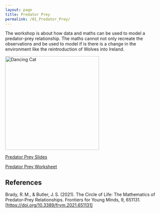 ```yaml
---
layout: page
title: Predator Prey
permalink: /01_Predator_Prey/
---
```



The workshop is about how data and
maths can be used to model a
predator-prey relationship. The maths
cannot not only recreate the observations
and be used to model if is there is a change
in the environment like the reintroduction of
Wolves into Ireland.


<img src="Maths_in_the_Wild_Predator_Prey.gif" alt="Dancing Cat" width="300"/>


[Predator Prey Slides](Maths_in_the_Wild_Predator_Prey.pptx)

[Predator Prey Worksheet](Maths_in_the_Wild_Predator_Prey_Worksheet.pdf)


## References

Brady, R. M., & Butler, J. S. (2021). The Circle of Life: The Mathematics of Predator‑Prey Relationships. Frontiers for Young Minds, 9, 651131. [https://doi.org/10.3389/frym.2021.651131]



